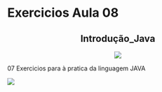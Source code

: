 # Exercicios Aula 08
<h2 align="center">Introdução_Java</h2>


<p align="center">
<img src="https://img.shields.io/badge/Status-Programador_em_Desenvolvimento-blue"></p>

<p>07 Exercicios para à pratica da linguagem JAVA</p>
<img src= https://www.cleanpng.com/png-java-platform-standard-edition-programming-languag-5957667/preview.html>
